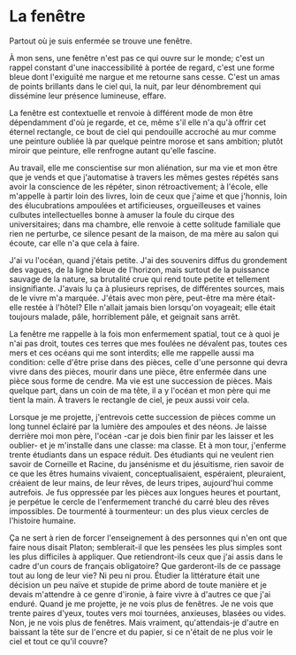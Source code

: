 # La fenêtre

Partout où je suis enfermée se trouve une fenêtre. 

À mon sens, une fenêtre n'est pas ce qui ouvre sur le monde; c'est un rappel constant d'une inaccessibilité à portée de regard, c'est une forme bleue dont l'exiguïté me nargue et me retourne sans cesse. C'est un amas de points brillants dans le ciel qui, la nuit, par leur dénombrement qui dissémine leur présence lumineuse, effare. 

La fenêtre est contextuelle et renvoie à différent mode de mon être dépendamment d'où je regarde, et ce, même s'il elle n'a qu'à offrir cet éternel rectangle, ce bout de ciel qui pendouille accroché au mur comme une peinture oubliée là par quelque peintre morose et sans ambition; plutôt miroir que peinture, elle renfrogne autant qu'elle fascine. 

Au travail, elle me conscientise sur mon aliénation, sur ma vie et mon être que je vends et que j'automatise à travers les mêmes gestes répétés sans avoir la conscience de les répéter, sinon rétroactivement; à l'école, elle m'appelle à partir loin des livres, loin de ceux que j'aime et que j'honnis, loin des élucubrations ampoulées et artificieuses, orgueilleuses et vaines culbutes intellectuelles bonne à amuser la foule du cirque des universitaires; dans ma chambre, elle renvoie à cette solitude familiale que rien ne perturbe, ce silence pesant de la maison, de ma mère au salon qui écoute, car elle n'a que cela à faire.

J'ai vu l'océan, quand j'étais petite. J'ai des souvenirs diffus du grondement des vagues, de la ligne bleue de l'horizon, mais surtout de la puissance sauvage de la nature, sa brutalité crue qui rend toute petite et tellement insignifiante. J'avais lu ça à plusieurs reprises, de différentes sources, mais de le vivre m'a marquée. J'étais avec mon père, peut-être ma mère était-elle restée à l'hôtel? Elle n'allait jamais bien lorsqu'on voyageait; elle était toujours malade, pâle, horriblement pâle, et geignait sans arrêt.

La fenêtre me rappelle à la fois mon enfermement spatial, tout ce à quoi je n'ai pas droit, toutes ces terres que mes foulées ne dévalent pas, toutes ces mers et ces océans qui me sont interdits; elle me rappelle aussi ma condition: celle d'être prise dans des pièces, celle d'une personne qui devra vivre dans des pièces, mourir dans une pièce, être enfermée dans une pièce sous forme de cendre. Ma vie est une succession de pièces. Mais quelque part, dans un coin de ma tête, il a y l'océan et mon père qui me tient la main. À travers le rectangle de ciel, je peux aussi voir cela.

Lorsque je me projette, j'entrevois cette succession de pièces comme un long tunnel éclairé par la lumière des ampoules et des néons. Je laisse derrière moi mon père, l'océan -car je dois bien finir par les laisser et les oublier- et je m'installe dans une classe: ma classe. Et à mon tour, j'enferme trente étudiants dans un espace réduit. Des étudiants qui ne veulent rien savoir de Corneille et Racine, du jansénisme et du jésuitisme, rien savoir de ce que les êtres humains vivaient, conceptualisaient, espéraient, pleuraient, créaient de leur mains, de leur rêves, de leurs tripes, aujourd'hui comme autrefois. Je fus oppressée par les pièces aux longues heures et pourtant, je perpétue le cercle de l'enfermement tranché du carré bleu des rêves impossibles. De tourmenté à tourmenteur: un des plus vieux cercles de l'histoire humaine.

Ça ne sert à rien de forcer l'enseignement à des personnes qui n'en ont que faire nous disait Platon; semblerait-il que les pensées les plus simples sont les plus difficiles à appliquer. Que retiendront-ils ceux que j'ai assis dans le cadre d'un cours de français obligatoire? Que garderont-ils de ce passage tout au long de leur vie? Ni peu ni prou. Étudier la littérature était une décision un peu naïve et stupide de prime abord de toute manière et je devais m'attendre à ce genre d'ironie, à faire vivre à d'autres ce que j'ai enduré. Quand je me projette, je ne vois plus de fenêtres. Je ne vois que trente paires d'yeux, toutes vers moi tournées, anxieuses, blasées ou vides. Non, je ne vois plus de fenêtres. Mais vraiment, qu'attendais-je d'autre en baissant la tête sur de l'encre et du papier, si ce n'était de ne plus voir le ciel et tout ce qu'il couvre?